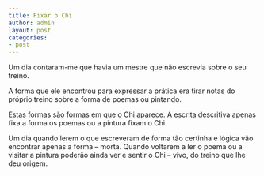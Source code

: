 ```yaml
---
title: Fixar o Chi
author: admin
layout: post
categories:
- post
---
```

Um dia contaram-me que havia um mestre que não escrevia sobre o seu treino.

A forma que ele encontrou para expressar a prática era tirar notas do próprio treino sobre a forma de poemas ou pintando.

Estas formas são formas em que o Chi aparece. A escrita descritiva apenas fixa a forma os poemas ou a pintura fixam o Chi.

Um dia quando lerem o que escreveram de forma tão certinha e lógica vão encontrar apenas a forma &#8211; morta. Quando voltarem a ler o poema ou a visitar a pintura poderão ainda ver e sentir o Chi &#8211; vivo, do treino que lhe deu origem.
